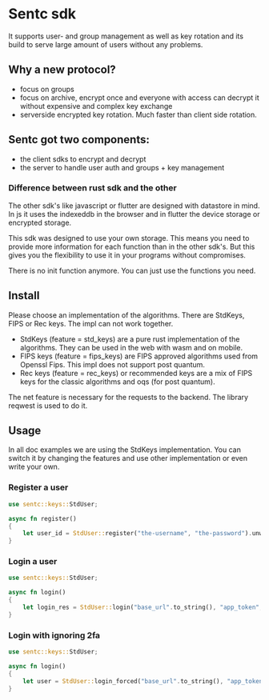 # Sentc sdk

It supports user- and group management as well as key rotation and its build to serve large amount of users without any
problems.

## Why a new protocol?

- focus on groups
- focus on archive, encrypt once and everyone with access can decrypt it without expensive and complex key exchange
- serverside encrypted key rotation. Much faster than client side rotation.

## Sentc got two components:

- the client sdks to encrypt and decrypt
- the server to handle user auth and groups + key management

### Difference between rust sdk and the other

The other sdk's like javascript or flutter are designed with datastore in mind.
In js it uses the indexeddb in the browser and in flutter the device storage or encrypted storage.

This sdk was designed to use your own storage. This means you need to provide more information for each function than in
the other sdk's.
But this gives you the flexibility to use it in your programs without compromises.

There is no init function anymore. You can just use the functions you need.

## Install

Please choose an implementation of the algorithms. There are StdKeys, FIPS or Rec keys. The impl can not work together.

- StdKeys (feature = std_keys) are a pure rust implementation of the algorithms. They can be used in the web with wasm
  and on mobile.
- FIPS keys (feature = fips_keys) are FIPS approved algorithms used from Openssl Fips. This impl does not support post
  quantum.
- Rec keys (feature = rec_keys) or recommended keys are a mix of FIPS keys for the classic algorithms and oqs (for post
  quantum).

The net feature is necessary for the requests to the backend. The library reqwest is used to do it.

## Usage

In all doc examples we are using the StdKeys implementation. You can switch it by changing the features and use other
implementation or even write your own.

### Register a user

````rust
use sentc::keys::StdUser;

async fn register()
{
	let user_id = StdUser::register("the-username", "the-password").unwrap();
}
````

### Login a user

````rust
use sentc::keys::StdUser;

async fn login()
{
	let login_res = StdUser::login("base_url".to_string(), "app_token", "username", "password").await.unwrap();
}
````

### Login with ignoring 2fa

````rust
use sentc::keys::StdUser;

async fn login()
{
	let user = StdUser::login_forced("base_url".to_string(), "app_token", "username", "password").await.unwrap();
}
````